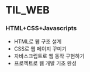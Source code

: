 # TIL_WEB

### HTML+CSS+Javascripts
* HTML로 웹 구조 설계
* CSS로 웹 페이지 꾸미기
* 자바스크립트로 웹 동작 구현하기
* 프로젝트로 웹 개발 기초 완성
